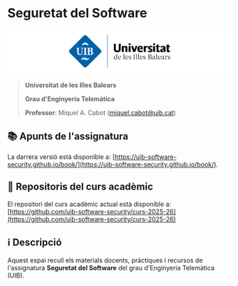 # Seguretat del Software

![Logo UIB](./img/logo-uib.png)

> **Universitat de les Illes Balears**
>
> **Grau d'Enginyeria Telemàtica​**
>
> **Professor**: Miquel A. Cabot ([miquel.cabot@uib.cat](mailto:miquel.cabot@uib.cat))

## 📚 Apunts de l'assignatura

La darrera versió està disponible a: [https://uib-software-security.github.io/book/](https://uib-software-security.github.io/book/).

## 🧭 Repositoris del curs acadèmic

El repositori del curs acadèmic actual està disponible a: [https://github.com/uib-software-security/curs-2025-26](https://github.com/uib-software-security/curs-2025-26)

## ℹ️ Descripció

Aquest espai recull els materials docents, pràctiques i recursos de l'assignatura **Seguretat del Software** del grau d'Enginyeria Telemàtica (UIB).
